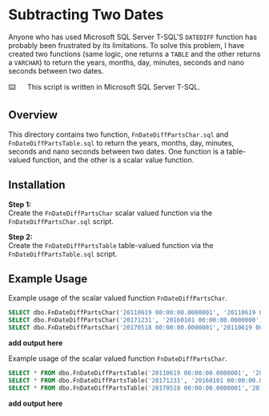 # Subtracting Two Dates

Anyone who has used Microsoft SQL Server T-SQL'S `DATEDIFF` function has probably been frustrated by its limitations. To solve this problem, I have created two functions (same logic, one returns a `TABLE` and the other returns a `VARCHAR`) to return the  years, months, day, minutes, seconds and nano seconds between two dates.

⌨️&nbsp;&nbsp;&nbsp;&nbsp;&nbsp;&nbsp;This script is written in Microsoft SQL Server T-SQL.

## Overview 

This directory contains two function, `FnDateDiffPartsChar.sql` and `FnDateDiffPartsTable.sql` to return the years, months, day, minutes, seconds and nano seconds between two dates.  One function is a table-valued function, and the other is a scalar value function.

## Installation

**Step 1:**   
Create the `FnDateDiffPartsChar` scalar valued function via the `FnDateDiffPartsChar.sql` script.

**Step 2:**  
Create the `FnDateDiffPartsTable` table-valued function via the `FnDateDiffPartsTable.sql` script.


## Example Usage

Example usage of the scalar valued function `FnDateDiffPartsChar`.

```sql
SELECT dbo.FnDateDiffPartsChar('20110619 00:00:00.0000001', '20110619 00:00:00.0000000');
SELECT dbo.FnDateDiffPartsChar('20171231', '20160101 00:00:00.0000000');
SELECT dbo.FnDateDiffPartsChar('20170518 00:00:00.0000001','20110619 00:00:00.1110000');
```
**add output here**

Example usage of the scalar valued function `FnDateDiffPartsChar`.

```sql
SELECT * FROM dbo.FnDateDiffPartsTable('20110619 00:00:00.0000001', '20110619 00:00:00.0000000');
SELECT * FROM dbo.FnDateDiffPartsTable('20171231', '20160101 00:00:00.0000000');
SELECT * FROM dbo.FnDateDiffPartsTable('20170518 00:00:00.0000001','20110619 00:00:00.1110000');
```

**add output here**
